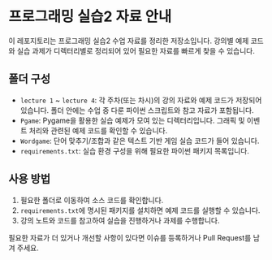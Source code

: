 # 프로그래밍 실습2 자료 안내

이 레포지토리는 프로그래밍 실습2 수업 자료를 정리한 저장소입니다. 강의별 예제 코드와 실습 과제가 디렉터리별로 정리되어 있어 필요한 자료를 빠르게 찾을 수 있습니다.

## 폴더 구성
- `lecture 1` ~ `lecture 4`: 각 주차(또는 차시)의 강의 자료와 예제 코드가 저장되어 있습니다. 폴더 안에는 수업 중 다룬 파이썬 스크립트와 참고 자료가 포함됩니다.
- `Pgame`: Pygame을 활용한 실습 예제가 모여 있는 디렉터리입니다. 그래픽 및 이벤트 처리와 관련된 예제 코드를 확인할 수 있습니다.
- `Wordgame`: 단어 맞추기/조합과 같은 텍스트 기반 게임 실습 코드가 들어 있습니다.
- `requirements.txt`: 실습 환경 구성을 위해 필요한 파이썬 패키지 목록입니다.

## 사용 방법
1. 필요한 폴더로 이동하여 소스 코드를 확인합니다.
2. `requirements.txt`에 명시된 패키지를 설치하면 예제 코드를 실행할 수 있습니다.
3. 강의 노트와 코드를 참고하여 실습을 진행하거나 과제를 수행합니다.

필요한 자료가 더 있거나 개선할 사항이 있다면 이슈를 등록하거나 Pull Request를 남겨 주세요.
